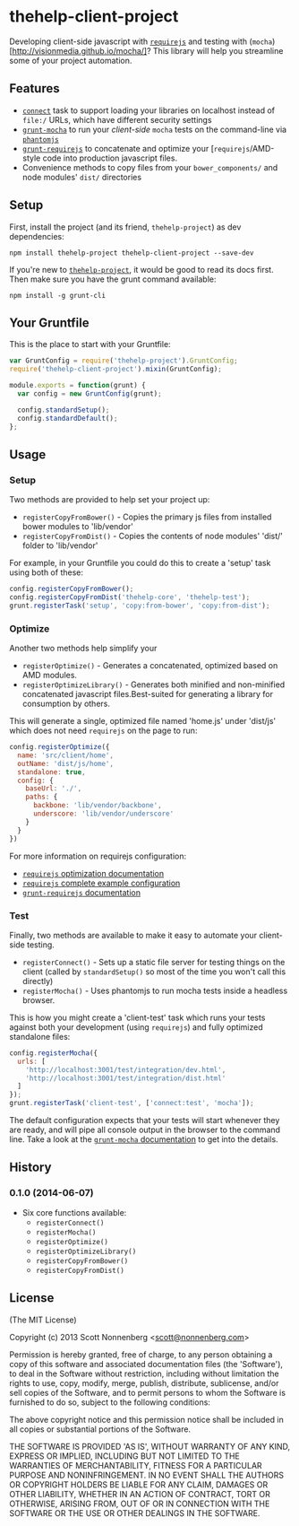 # thehelp-client-project

Developing client-side javascript with [`requirejs`](http://requirejs.org/) and testing with (`mocha`)[http://visionmedia.github.io/mocha/]? This library will help you streamline some of your project automation.

## Features

* [`connect`](https://github.com/gruntjs/grunt-contrib-connect) task to support loading your libraries on localhost instead of `file:/` URLs, which have different security settings
* [`grunt-mocha`](https://github.com/kmiyashiro/grunt-mocha) to run your _client-side_ `mocha` tests on the command-line via [`phantomjs`](http://phantomjs.org/)
* [`grunt-requirejs`](https://github.com/asciidisco/grunt-requirejs) to concatenate and optimize your [`requirejs`/AMD-style code into production javascript files.
* Convenience methods to copy files from your `bower_components/` and node modules' `dist/` directories

## Setup

First, install the project (and its friend, `thehelp-project`) as dev dependencies:

```
npm install thehelp-project thehelp-client-project --save-dev
```

If you're new to [`thehelp-project`](https://github.com/thehelp/project), it would be good to read its docs first. Then make sure you have the grunt command available:

```
npm install -g grunt-cli
```

## Your Gruntfile

This is the place to start with your Gruntfile:

```javascript
var GruntConfig = require('thehelp-project').GruntConfig;
require('thehelp-client-project').mixin(GruntConfig);

module.exports = function(grunt) {
  var config = new GruntConfig(grunt);

  config.standardSetup();
  config.standardDefault();
};
```

## Usage

### Setup

Two methods are provided to help set your project up:

* `registerCopyFromBower()` - Copies the primary js files from installed bower modules to 'lib/vendor'
* `registerCopyFromDist()` - Copies the contents of node modules' 'dist/' folder to 'lib/vendor'

For example, in your Gruntfile you could do this to create a 'setup' task using both of these:

```javascript
config.registerCopyFromBower();
config.registerCopyFromDist('thehelp-core', 'thehelp-test');
grunt.registerTask('setup', 'copy:from-bower', 'copy:from-dist');
```

### Optimize

Another two methods help simplify your

* `registerOptimize()` - Generates a concatenated, optimized based on AMD modules.
* `registerOptimizeLibrary()` - Generates both minified and non-minified concatenated javascript files.Best-suited for generating a library for consumption by others.

This will generate a single, optimized file named 'home.js' under 'dist/js' which does not need `requirejs` on the page to run:

```javascript
config.registerOptimize({
  name: 'src/client/home',
  outName: 'dist/js/home',
  standalone: true,
  config: {
    baseUrl: './',
    paths: {
      backbone: 'lib/vendor/backbone',
      underscore: 'lib/vendor/underscore'
    }
  }
})
```

For more information on requirejs configuration:

* [`requirejs` optimization documentation](http://requirejs.org/docs/optimization.html)
* [`requirejs` complete example configuration](https://github.com/jrburke/r.js/blob/master/build/example.build.js)
* [`grunt-requirejs` documentation](https://github.com/asciidisco/grunt-requirejs)

### Test

Finally, two methods are available to make it easy to automate your client-side testing.

* `registerConnect()` - Sets up a static file server for testing things on the client (called by `standardSetup()` so most of the time you won't call this directly)
* `registerMocha()` - Uses phantomjs to run mocha tests inside a headless browser.

This is how you might create a 'client-test' task which runs your tests against both your development (using `requirejs`) and fully optimized standalone files:

```javascript
config.registerMocha({
  urls: [
    'http://localhost:3001/test/integration/dev.html',
    'http://localhost:3001/test/integration/dist.html'
  ]
});
grunt.registerTask('client-test', ['connect:test', 'mocha']);
```

The default configuration expects that your tests will start whenever they are ready, and will pipe all console output in the browser to the command line. Take a look at the [`grunt-mocha` documentation](https://github.com/kmiyashiro/grunt-mocha) to get into the details.

## History

### 0.1.0 (2014-06-07)

* Six core functions available:
  * `registerConnect()`
  * `registerMocha()`
  * `registerOptimize()`
  * `registerOptimizeLibrary()`
  * `registerCopyFromBower()`
  * `registerCopyFromDist()`

## License

(The MIT License)

Copyright (c) 2013 Scott Nonnenberg &lt;scott@nonnenberg.com&gt;

Permission is hereby granted, free of charge, to any person obtaining
a copy of this software and associated documentation files (the
'Software'), to deal in the Software without restriction, including
without limitation the rights to use, copy, modify, merge, publish,
distribute, sublicense, and/or sell copies of the Software, and to
permit persons to whom the Software is furnished to do so, subject to
the following conditions:

The above copyright notice and this permission notice shall be
included in all copies or substantial portions of the Software.

THE SOFTWARE IS PROVIDED 'AS IS', WITHOUT WARRANTY OF ANY KIND,
EXPRESS OR IMPLIED, INCLUDING BUT NOT LIMITED TO THE WARRANTIES OF
MERCHANTABILITY, FITNESS FOR A PARTICULAR PURPOSE AND NONINFRINGEMENT.
IN NO EVENT SHALL THE AUTHORS OR COPYRIGHT HOLDERS BE LIABLE FOR ANY
CLAIM, DAMAGES OR OTHER LIABILITY, WHETHER IN AN ACTION OF CONTRACT,
TORT OR OTHERWISE, ARISING FROM, OUT OF OR IN CONNECTION WITH THE
SOFTWARE OR THE USE OR OTHER DEALINGS IN THE SOFTWARE.
